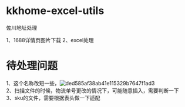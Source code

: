 # kkhome-excel-utils
佐川地址处理

1、1688详情页图片下载
2、excel处理

# 待处理问题
1、这个名称改短一些，![ded585af38ab41e115329b7647f1ad3](https://github.com/chenlushun/kkhome-excel-utils/assets/15846647/67a2f30c-d1e3-4c09-af36-a55094b7b629)    
2、扫描文件的时候，物流单号更改的情况下，可能随意插入，需要判断一下  
3、sku的文件，需要根据表头做一下适配  
